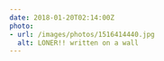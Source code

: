 ```yaml
---
date: 2018-01-20T02:14:00Z
photo:
- url: /images/photos/1516414440.jpg
  alt: LONER!! written on a wall
---
```

